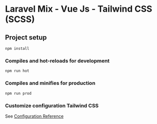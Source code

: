 # Laravel Mix - Vue Js - Tailwind CSS (SCSS)

## Project setup
```
npm install
```

### Compiles and hot-reloads for development
```
npm run hot
```

### Compiles and minifies for production
```
npm run prod
```

### Customize configuration Tailwind CSS
See [Configuration Reference](https://tailwindcss.com/docs/functions-and-directives/#app)
